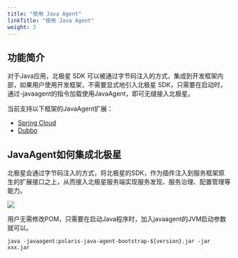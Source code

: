 ```yaml
---
title: "使用 Java Agent"
linkTitle: "使用 Java Agent"
weight: 3
---
```


## 功能简介

对于Java应用，北极星 SDK 可以被通过字节码注入的方式，集成到开发框架内部，如果用户使用开发框架，不需要显式地引入北极星 SDK，只需要在启动时，通过-javaagent的指令加载使用JavaAgent，即可无缝接入北极星。

当前支持以下框架的JavaAgent扩展：

- [Spring Cloud](https://github.com/Tencent/spring-cloud-tencent)
- [Dubbo](https://github.com/polarismesh/dubbo-java-polaris)

## JavaAgent如何集成北极星

北极星会通过字节码注入的方式，将北极星的SDK，作为插件注入到服务框架原生的扩展接口之上，从而接入北极星服务端实现服务发现、服务治理、配置管理等能力。

![](../图片/javaagent集成.png)

用户无需修改POM，只需要在启动Java程序时，加入javaagent的JVM启动参数就可以。

```shell
java -javaagent:polaris-java-agent-bootstrap-${version}.jar -jar xxx.jar
```



